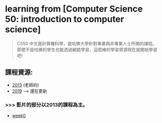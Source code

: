 # learning from [Computer Science 50: introduction to computer science]
> CS50 中文是計算機科學，是哈佛大學針對專業與非專業人士所開的課程。即使不是哈佛的學生也能透過網路學習，這麼棒的學習資源現在就開始學習吧!

## 課程資源:
- [2013](http://cs50.tv/2013/fall/) (老師的)
- [2019](https://cs50.harvard.edu/college/) --> 還在更新

### >>> 影片的部分以2013的課程為主。

- [week0](https://github.com/aaron1aaron2/my-learning-note/blob/master/CS50/Week%200.md)
